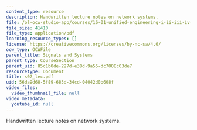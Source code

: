 ```yaml
---
content_type: resource
description: Handwritten lecture notes on network systems.
file: /ol-ocw-studio-app/courses/16-01-unified-engineering-i-ii-iii-iv-fall-2005-spring-2006/56da9d685f89683d34cd04042d0b608f_s07_lec.pdf
file_size: 41410
file_type: application/pdf
learning_resource_types: []
license: https://creativecommons.org/licenses/by-nc-sa/4.0/
ocw_type: OCWFile
parent_title: Signals and Systems
parent_type: CourseSection
parent_uid: 85c1b0de-227d-e38d-9a55-dc7008c03de7
resourcetype: Document
title: s07_lec.pdf
uid: 56da9d68-5f89-683d-34cd-04042d0b608f
video_files:
  video_thumbnail_file: null
video_metadata:
  youtube_id: null
---
```

Handwritten lecture notes on network systems.